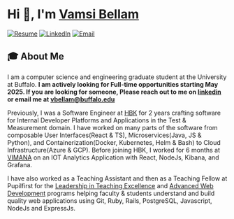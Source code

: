 # Hi 👋, I'm [Vamsi Bellam](vamsibellam.com)

[![Resume](https://img.shields.io/badge/Resume-vamsibellam-blue)](https://vamsibellam.com/resume.pdf)
[![LinkedIn](https://img.shields.io/badge/LinkedIn-Vamsi_Bellam-blue)](https://www.linkedin.com/in/vamsibellam/)
[![Email](https://img.shields.io/badge/Email-vbellam%40buffalo.edu-red)](mailto:vbellam@buffalo.edu)

## 🎓 About Me

I am a computer science and engineering graduate student at the University at Buffalo. **I am actively looking for Full-time opportunities starting May 2025. If you are looking for someone, Please reach out to me on [linkedin](https://www.linkedin.com/in/vamsibellam/) or email me at vbellam@buffalo.edu**

Previously, I was a Software Engineer at [HBK](https://www.hbkworld.com/en) for 2 years crafting software for Internal Developer Platforms and Applications in the Test & Measurement domain. I have worked on many parts of the software from composable User Interfaces(React & TS), Microservices(Java, JS & Python), and Containerization(Docker, Kubernetes, Helm & Bash) to Cloud Infrastructure(Azure & GCP). Before joining HBK, I worked for 6 months at [VIMANA](https://govimana.com/) on an IOT Analytics Application with React, NodeJs, Kibana, and Grafana.

I have also worked as a Teaching Assistant and then as a Teaching Fellow at Pupilfirst for the [Leadership in Teaching Excellence](https://lite.pupilfirst.org/) and [Advanced Web Development](https://wd.pupilfirst.org/) programs helping faculty & students understand and build quality web applications using Git, Ruby, Rails, PostgreSQL, Javascript, NodeJs and ExpressJs.
